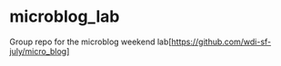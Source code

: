 microblog_lab
=============
Group repo for the microblog weekend lab[https://github.com/wdi-sf-july/micro_blog]


